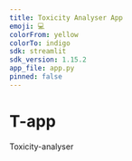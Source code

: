 ```yaml
---
title: Toxicity Analyser App
emoji: 💻
colorFrom: yellow
colorTo: indigo
sdk: streamlit
sdk_version: 1.15.2
app_file: app.py
pinned: false
---
```


# T-app
Toxicity-analyser

